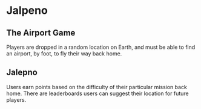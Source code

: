 # Jalpeno

## The Airport Game
Players are dropped in a random location on Earth, and must be able to find an airport, by foot, to fly their way back home. 

## Jalepno
Users earn points based on the difficulty of their particular mission back home. There are leaderboards users can suggest their location for future players.